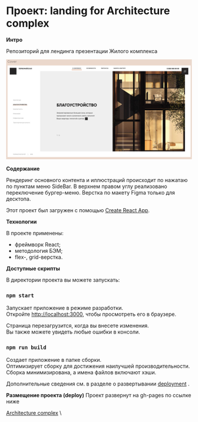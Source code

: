 # Проект: landing for Architecture complex

**Интро**

Репозиторий для лендинга презентации Жилого комплекса

![Иллюстрация к проекту](https://github.com/SvetlanaPivovarova/architectural-style/raw/cover/src/assets/Cover.png)


**Содержание**

Рендеринг основного контента и иллюстраций происходит по нажатаю по пунктам меню SideBar. В верхнем правом углу реализовано переключение бургер-меню. Верстка по макету Figma только для десктопа.

Этот проект был загружен с помощью [Create React App](https://github.com/facebook/create-react-app).


**Технологии**

В проекте применены:
* фреймворк React;
* методология БЭМ;
* flex-, grid-верстка.


**Доступные скрипты**

В директории проекта вы можете запускать:

### `npm start`

Запускает приложение в режиме разработки.\
Откройте [http://localhost:3000](http://localhost:3000), чтобы просмотреть его в браузере.

Страница перезагрузится, когда вы внесете изменения.\
Вы также можете увидеть любые ошибки в консоли.

### `npm run build`

Создает приложение в папке сборки.\
Оптимизирует сборку для достижения наилучшей производительности.
Сборка минимизирована, а имена файлов включают хэши.

Дополнительные сведения см. в разделе о развертывании [deployment](https://facebook.github.io/create-react-app/docs/deployment) .

**Размещение проекта (deploy)**
Проект развернут на gh-pages по ссылке ниже

[Architecture complex](https://svetlanapivovarova.github.io/architectural-style/) \

